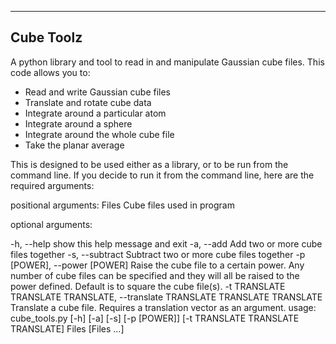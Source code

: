 ----
Cube Toolz
----

A python library and tool to read in and manipulate Gaussian cube files. This code allows you to:
- Read and write Gaussian cube files
- Translate and rotate cube data
- Integrate around a particular atom
- Integrate around a sphere
- Integrate around the whole cube file
- Take the planar average

This is designed to be used either as a library, or to be run from the command line. If you decide to run it from the command line, here are the required arguments:

positional arguments:
  Files                 Cube files used in program

optional arguments:

  -h, --help            show this help message and exit
  -a, --add             Add two or more cube files together
  -s, --subtract        Subtract two or more cube files together
  -p [POWER], --power [POWER]
                        Raise the cube file to a certain power. Any number of cube files can be specified and they will all be raised to the power defined. Default is to square the cube file(s).
  -t TRANSLATE TRANSLATE TRANSLATE, --translate TRANSLATE TRANSLATE TRANSLATE
                        Translate a cube file. Requires a translation vector as an argument.
usage: cube_tools.py [-h] [-a] [-s] [-p [POWER]]
                     [-t TRANSLATE TRANSLATE TRANSLATE]
                     Files [Files ...]
